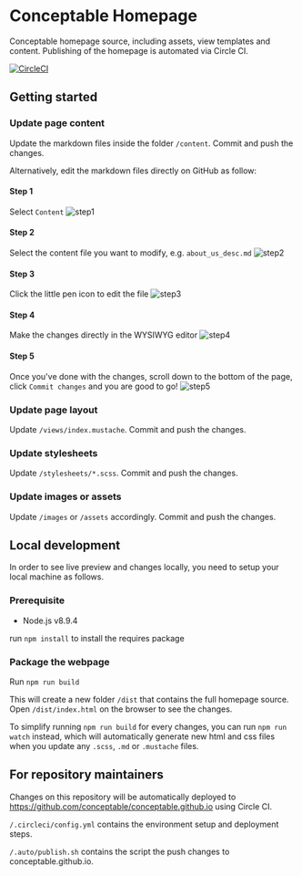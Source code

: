 Conceptable Homepage
================================

Conceptable homepage source, including assets, view templates and content. Publishing of the homepage is automated via Circle CI.

[![CircleCI](https://circleci.com/gh/conceptable/conceptable-homepage.svg?style=svg)](https://circleci.com/gh/conceptable/conceptable-homepage)

## Getting started

### Update page content

Update the markdown files inside the folder `/content`. Commit and push the changes.

Alternatively, edit the markdown files directly on GitHub as follow:

#### Step 1

Select `Content`
![step1](https://user-images.githubusercontent.com/130385/43202435-dcde68da-905e-11e8-866a-7a4b4d595941.jpg)

#### Step 2

Select the content file you want to modify, e.g. `about_us_desc.md`
![step2](https://user-images.githubusercontent.com/130385/43202434-dc9cc66e-905e-11e8-8099-6d1499408d27.jpg)

#### Step 3

Click the little pen icon to edit the file
![step3](https://user-images.githubusercontent.com/130385/43202432-dc480e26-905e-11e8-89c0-0f08e6e4e652.jpg)

#### Step 4

Make the changes directly in the WYSIWYG editor
![step4](https://user-images.githubusercontent.com/130385/43202431-dc00bd82-905e-11e8-9eb1-c675448f63bf.jpg)

#### Step 5
Once you've done with the changes, scroll down to the bottom of the page, click `Commit changes` and you are good to go!
![step5](https://user-images.githubusercontent.com/130385/43202429-dbad4e72-905e-11e8-91d1-5581eb82a6a2.jpg)

### Update page layout

Update `/views/index.mustache`. Commit and push the changes.

### Update stylesheets

Update `/stylesheets/*.scss`. Commit and push the changes.

### Update images or assets

Update `/images` or `/assets` accordingly. Commit and push the changes.

## Local development

In order to see live preview and changes locally, you need to setup your local machine as follows.

### Prerequisite

- Node.js v8.9.4

run `npm install` to install the requires package

### Package the webpage

Run `npm run build`

This will create a new folder `/dist` that contains the full homepage source. Open `/dist/index.html` on the browser to see the changes.

To simplify running `npm run build` for every changes, you can run `npm run watch` instead, which will automatically generate new html and css files when you update any `.scss`, `.md` or `.mustache` files.

## For repository maintainers

Changes on this repository will be automatically deployed to https://github.com/conceptable/conceptable.github.io using Circle CI.

`/.circleci/config.yml` contains the environment setup and deployment steps.

`/.auto/publish.sh` contains the script the push changes to conceptable.github.io.
